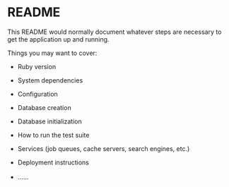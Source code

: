 # README

This README would normally document whatever steps are necessary to get the
application up and running. 

Things you may want to cover: 

* Ruby version

* System dependencies

* Configuration 

* Database creation

* Database initialization

* How to run the test suite

* Services (job queues, cache servers, search engines, etc.)

* Deployment instructions
 
* ......
　
